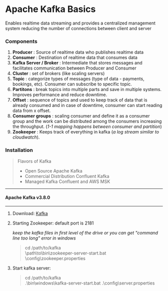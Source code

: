 # Apache Kafka Basics

Enables realtime data streaming and provides a centralized management system reducing the number of connections between client and server

### Components

1. **Producer** : Source of realtime data who publishes realtime data
2. **Consumer** : Destination of realtime data that consumes data
3. **Kafka Server / Broker** : Intermediate that stores messages and facilitates communication between Producer and Consumer
4. **Cluster** : set of brokers (like scaling servers)
5. **Topic** : categorize types of messages (type of data - payments, bookings, etc). Consumer can subscribe to specific topic.
6. **Partitons** : break topics into multiple parts and save in multiple systems. Improves performance and reduce downtime.
7. **Offset** : sequence of topics and used to keep track of data that is already consumed and in case of downtime, consumer can start reading data from x offset.
8. **Consumer groups** : scaling consumer and define it as a consumer group and the work can be distributed among the consumers increasing the throughput. (_1-1 mapping happens between consumer and partition_)
9. **Zookeeper** : Keeps track of everything in kafka (_a log stream similar to cloudwatch_).


### Installation

> Flavors of Kafka
> - Open Source Apache Kafka
> - Commercial Distribution Confluent Kafka
> - Managed Kafka Confluent and AWS MSK
> 

------------------------------------
#### Apache Kafka v3.8.0
------------------------------------
1. Download: [Kafka](https://downloads.apache.org/kafka/3.8.0/kafka_2.12-3.8.0.tgz)

2. Starting Zookeeper: default port is 2181

    _keep the kafka files in first level of the drive or you can get "command line too long" error in windows_
    > cd /path/to/kafka <br>
    > \path\to\bin\zookeeper-server-start.bat  \config\zookeeper.properties

3. Start kafka server:
    > cd /path/to/kafka <br>
    > .\bin\windows\kafka-server-start.bat .\config\server.properties
